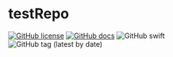 # testRepo

[![GitHub license](https://img.shields.io/github/license/Geotab/mobile-sdk-ios)](https://github.com/Geotab/mobile-sdk-ios/blob/main/LICENSE) [![GitHub docs](https://img.shields.io/badge/docs-passing-brightgreen)](https://geotab.github.io/mobile-sdk-ios/Classes/DriveViewController.html) ![GitHub swift](https://img.shields.io/badge/swift-4%20%7C%204.2%20%7C%205-brightgreen) ![GitHub tag (latest by date)](https://img.shields.io/github/v/tag/Geotab/mobile-sdk-ios?label=release)

